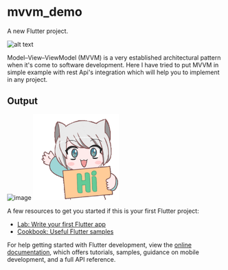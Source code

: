 # mvvm_demo

A new Flutter project.

![alt text](https://uploads.toptal.io/blog/image/127608/toptal-blog-image-1543413671794-80993a19fea97477524763c908b50a7a.png)

Model–View–ViewModel (MVVM) is a very established architectural pattern when it's come to software development. Here I have tried to put MVVM in simple example with rest Api's integration which will help you to implement in any project.

## Output

![image](file:///var/folders/xj/9gcts4gs681fbyct8m6yml9c0000gn/T/simulator_screenshot_1E807F7D-F577-4E2E-817E-D334C2D4B65C.png)  <img src="https://raw.githubusercontent.com/awais-amjed/awais-amjed/main/hi.gif" width="200" height="200"> 

A few resources to get you started if this is your first Flutter project:

- [Lab: Write your first Flutter app](https://docs.flutter.dev/get-started/codelab)
- [Cookbook: Useful Flutter samples](https://docs.flutter.dev/cookbook)

For help getting started with Flutter development, view the
[online documentation](https://docs.flutter.dev/), which offers tutorials,
samples, guidance on mobile development, and a full API reference.
